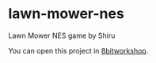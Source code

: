 # lawn-mower-nes
Lawn Mower NES game by Shiru

You can open this project in [8bitworkshop](http://8bitworkshop.com/redir.html?platform=nes&githubURL=https://github.com/sehugg/lawn-mower-nes&file=game.c).
